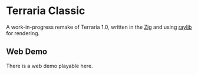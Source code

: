 # Terraria Classic

A work-in-progress remake of Terraria 1.0, written in the [Zig](https://github.com/ziglang/zig) and using [raylib](https://github.com/raysan5/raylib) for rendering.

## Web Demo

There is a web demo playable here.
